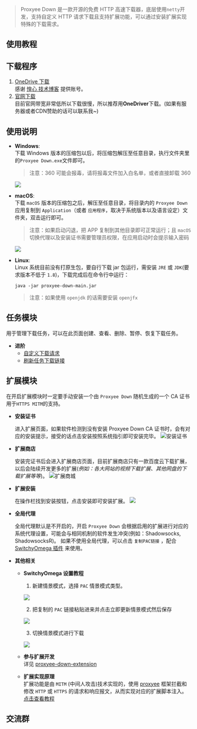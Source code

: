 > Proxyee Down 是一款开源的免费 HTTP 高速下载器，底层使用`netty`开发，支持自定义 HTTP 请求下载且支持扩展功能，可以通过安装扩展实现特殊的下载需求。

 ## 使用教程

 ## 下载程序

   1. [OneDrive 下载](https://imhx-my.sharepoint.com/:f:/g/personal/pd_imhx_onmicrosoft_com/EnPrybHS3rVFuy_HdcP7RLoBwhb0k5ayJdIzwjU0hCM9-A?e=he0oIz)  
     感谢 [惶心 技术博客](https://tech.hxco.de) 提供账号。
   2. [官网下载](http://pdown.org/releases.html)  
     目前官网带宽非常低所以下载很慢，所以推荐用**OneDriver**下载。(如果有服务器或者CDN赞助的话可以联系我~)

 ## 使用说明

 - **Windows**:   
   下载 Windows 版本的压缩包以后，将压缩包解压至任意目录，执行文件夹里的`Proxyee Down.exe`文件即可。  
   > 注意：360 可能会报毒，请将报毒文件加入白名单，或者直接卸载 360

   ![](https://upload.cc/i1/2018/09/14/ZcgU9L.png)
 - **macOS**:  
   下载 `macOS` 版本的压缩包之后，解压至任意目录，将目录内的 `Proxyee Down` 应用复制到 `Application`（或者 `应用程序`，取决于系统版本以及语言设定）文件夹，双击运行即可。  
   > 注意：如果启动闪退，把 APP 复制到其他目录即可正常运行；且 `macOS` 切换代理以及安装证书需要管理员权限，在应用启动时会提示输入密码

   ![](https://upload.cc/i1/2018/09/14/2ftXlP.png)
 - **Linux**:  
   Linux 系统目前没有打原生包，要自行下载 jar 包运行，需安装 `JRE` 或 `JDK`(要求版本不低于 `1.8`)，下载完成后在命令行中运行：
   ```
   java -jar proxyee-down-main.jar
   ```
   > 注意：如果使用 `openjdk` 的话需要安装 `openjfx`


 ## 任务模块

 用于管理下载任务，可以在此页面创建、查看、删除、暂停、恢复下载任务。

 - **进阶**
   - [自定义下载请求](https://github.com/proxyee-down-org/proxyee-down/blob/v2.5/.guide/common/create/read.md)
   - [刷新任务下载链接](https://github.com/proxyee-down-org/proxyee-down/blob/v2.5/.guide/common/refresh/read.md)

 ## 扩展模块

 在开启扩展模块时一定要手动安装一个由 `Proxyee Down` 随机生成的一个 CA 证书用于`HTTPS MITM`的支持。

 - **安装证书**

   进入扩展页面，如果软件检测到没有安装 Proxyee Down CA 证书时，会有对应的安装提示，接受的话点击安装按照系统指引即可安装完毕。
   ![安装证书](https://upload.cc/i1/2018/09/14/hzCZbJ.png)

 - **扩展商店**

   安装完证书后会进入扩展商店页面，目前扩展商店只有一款百度云下载扩展，以后会陆续开发更多的扩展(_例如：各大网站的视频下载扩展、其他网盘的下载扩展等等_)。
   ![扩展商城](https://upload.cc/i1/2018/09/14/jZ5lUI.png)

 - **扩展安装**

   在操作栏找到安装按钮，点击安装即可安装扩展。
   ![](https://upload.cc/i1/2018/09/14/JgZXj4.png)

 - **全局代理**

   全局代理默认是不开启的，开启 `Proxyee Down` 会根据启用的扩展进行对应的系统代理设置，可能会与相同机制的软件发生冲突(例如：Shadowsocks, ShadowsocksR)。
   如果不使用全局代理，可以点击 `复制PAC链接` ，配合 [SwitchyOmega 插件](https://www.switchyomega.com/) 来使用。

 - **其他相关**

   - **SwitchyOmega 设置教程**  
     1. 新建情景模式，选择 `PAC` 情景模式类型。

       ![](https://upload.cc/i1/2018/09/14/1Uj25H.png)

     2. 把复制的 `PAC` 链接粘贴进来并点击立即更新情景模式然后保存

       ![](https://upload.cc/i1/2018/09/14/ZKdqrU.png)

     3. 切换情景模式进行下载  

       ![](https://upload.cc/i1/2018/09/14/h4qP9F.png)

   - **参与扩展开发**  
     详见 [proxyee-down-extension](https://github.com/proxyee-down-org/proxyee-down-extension)

   - **扩展实现原理**  
     扩展功能是由 `MITM` (中间人攻击)技术实现的，使用 [proxyee](https://github.com/monkeyWie/proxyee) 框架拦截和修改 `HTTP` 或 `HTTPS` 的请求和响应报文，从而实现对应的扩展脚本注入。
 [点击查看教程](https://github.com/proxyee-down-org/proxyee-down/wiki/%E4%BD%BF%E7%94%A8%E6%95%99%E7%A8%8B)

 ## 交流群
